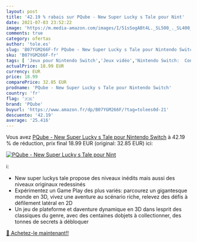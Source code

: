 ```yaml
---
layout: post
title: '42.19 % rabais sur PQube - New Super Lucky s Tale pour Nint'
date: 2021-07-03 23:52:22
image: 'https://m.media-amazon.com/images/I/51sSogABt4L._SL500_._SL400_.jpg'
comments: true
category: ofertas
author: 'tole.es'
slug: 'B07YGM266F-fr PQube - New Super Lucky s Tale pour Nintendo Switch'
sku: 'B07YGM266F-fr'
tags: [ 'Jeux pour Nintendo Switch','Jeux vidéo','Nintendo Switch:  Consoles, jeux et accessoires','pqube', ]
actualPrice: 18.99 EUR
currency: EUR
price: 18.99
comparePrice: 32.85 EUR
prodname: 'PQube - New Super Lucky s Tale pour Nintendo Switch'
country: 'fr'
flag: '🇫🇷'
brand: 'PQube'
buyurl: 'https://www.amazon.fr/dp/B07YGM266F/?tag=tolees0d-21'
descuento: '42.19'
average: '25.416'
---
```


Vous avez [PQube - New Super Lucky s Tale pour Nintendo Switch](https://www.amazon.fr/dp/B07YGM266F/?tag=tolees0d-21)  à  42.19 % de réduction, prix final  18.99 EUR (original: 32.85 EUR) ici:

[![PQube - New Super Lucky s Tale pour Nint](https://m.media-amazon.com/images/I/51sSogABt4L._SL500_._SL400_.jpg)](https://www.amazon.fr/dp/B07YGM266F/?tag=tolees0d-21)

ℹ️:

- New super luckys tale propose des niveaux inédits mais aussi des niveaux originaux redessinés
- Expérimentez un Game Play des plus variés: parcourez un gigantesque monde en 3D, vivez une aventure au scénario riche, relevez des défis à défilement latéral en 2D
- Un jeu de plateforme et daventure dynamique en 3D dans lesprit des classiques du genre, avec des centaines dobjets à collectionner, des tonnes de secrets à débloquer

[🛒 Achetez-le maintenant!!](https://www.amazon.fr/dp/B07YGM266F/?tag=tolees0d-21)
